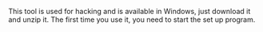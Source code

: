 This tool is used for hacking and is available in Windows, just download it and unzip it. The first time you use it, you need to start the set up program.
